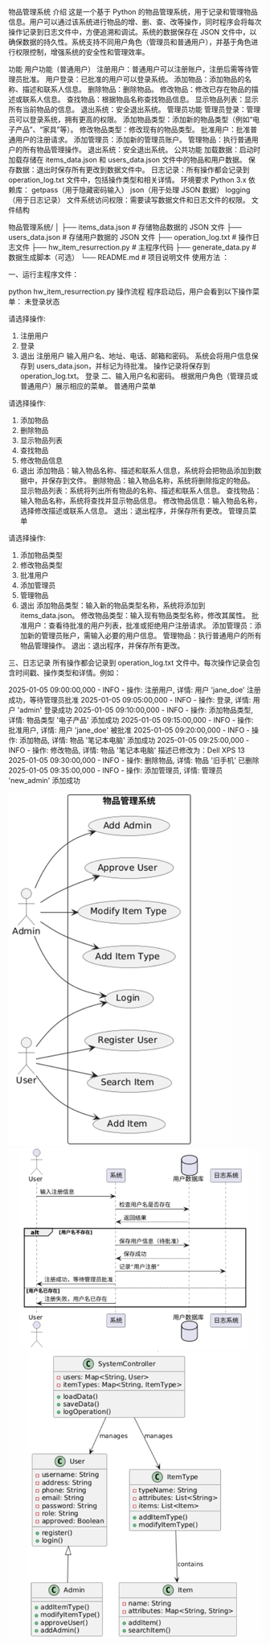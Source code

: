 物品管理系统
介绍
这是一个基于 Python 的物品管理系统，用于记录和管理物品信息。用户可以通过该系统进行物品的增、删、查、改等操作，同时程序会将每次操作记录到日志文件中，方便追溯和调试。系统的数据保存在 JSON 文件中，以确保数据的持久性。系统支持不同用户角色（管理员和普通用户），并基于角色进行权限控制，增强系统的安全性和管理效率。

功能
用户功能（普通用户）
注册用户：普通用户可以注册账户，注册后需等待管理员批准。
用户登录：已批准的用户可以登录系统。
添加物品：添加物品的名称、描述和联系人信息。
删除物品：删除物品。
修改物品：修改已存在物品的描述或联系人信息。
查找物品：根据物品名称查找物品信息。
显示物品列表：显示所有当前物品的信息。
退出系统：安全退出系统。
管理员功能
管理员登录：管理员可以登录系统，拥有更高的权限。
添加物品类型：添加新的物品类型（例如“电子产品”、“家具”等）。
修改物品类型：修改现有的物品类型。
批准用户：批准普通用户的注册请求。
添加管理员：添加新的管理员账户。
管理物品：执行普通用户的所有物品管理操作。
退出系统：安全退出系统。
公共功能
加载数据：启动时加载存储在 items_data.json 和 users_data.json 文件中的物品和用户数据。
保存数据：退出时保存所有更改到数据文件中。
日志记录：所有操作都会记录到 operation_log.txt 文件中，包括操作类型和相关详情。
环境要求
Python 3.x
依赖库：
getpass（用于隐藏密码输入）
json（用于处理 JSON 数据）
logging（用于日志记录）
文件系统访问权限：需要读写数据文件和日志文件的权限。
文件结构

物品管理系统/
│
├── items_data.json          # 存储物品数据的 JSON 文件
├── users_data.json          # 存储用户数据的 JSON 文件
├── operation_log.txt        # 操作日志文件
├── hw_item_resurrection.py  # 主程序代码
├── generate_data.py         # 数据生成脚本（可选）
└── README.md                # 项目说明文件
使用方法
：

一、运行主程序文件：

python hw_item_resurrection.py
操作流程
程序启动后，用户会看到以下操作菜单：
未登录状态

请选择操作:
1. 注册用户
2. 登录
3. 退出
注册用户
输入用户名、地址、电话、邮箱和密码。
系统会将用户信息保存到 users_data.json，并标记为待批准。
操作记录将保存到 operation_log.txt。
登录
二、输入用户名和密码。
根据用户角色（管理员或普通用户）展示相应的菜单。
普通用户菜单

请选择操作:
1. 添加物品
2. 删除物品
3. 显示物品列表
4. 查找物品
5. 修改物品信息
6. 退出
添加物品：输入物品名称、描述和联系人信息，系统将会把物品添加到数据中，并保存到文件。
删除物品：输入物品名称，系统将删除指定的物品。
显示物品列表：系统将列出所有物品的名称、描述和联系人信息。
查找物品：输入物品名称，系统将查找并显示物品信息。
修改物品信息：输入物品名称，选择修改描述或联系人信息。
退出：退出程序，并保存所有更改。
管理员菜单

请选择操作:
1. 添加物品类型
2. 修改物品类型
3. 批准用户
4. 添加管理员
5. 管理物品
6. 退出
添加物品类型：输入新的物品类型名称，系统将添加到 items_data.json。
修改物品类型：输入现有物品类型名称，修改其属性。
批准用户：查看待批准的用户列表，批准或拒绝用户注册请求。
添加管理员：添加新的管理员账户，需输入必要的用户信息。
管理物品：执行普通用户的所有物品管理操作。
退出：退出程序，并保存所有更改。

三、日志记录
所有操作都会记录到 operation_log.txt 文件中。每次操作记录会包含时间戳、操作类型和详情。例如：

2025-01-05 09:00:00,000 - INFO - 操作: 注册用户, 详情: 用户 'jane_doe' 注册成功，等待管理员批准
2025-01-05 09:05:00,000 - INFO - 操作: 登录, 详情: 用户 'admin' 登录成功
2025-01-05 09:10:00,000 - INFO - 操作: 添加物品类型, 详情: 物品类型 '电子产品' 添加成功
2025-01-05 09:15:00,000 - INFO - 操作: 批准用户, 详情: 用户 'jane_doe' 被批准
2025-01-05 09:20:00,000 - INFO - 操作: 添加物品, 详情: 物品 '笔记本电脑' 添加成功
2025-01-05 09:25:00,000 - INFO - 操作: 修改物品, 详情: 物品 '笔记本电脑' 描述已修改为：Dell XPS 13
2025-01-05 09:30:00,000 - INFO - 操作: 删除物品, 详情: 物品 '旧手机' 已删除
2025-01-05 09:35:00,000 - INFO - 操作: 添加管理员, 详情: 管理员 'new_admin' 添加成功

![用例图](用例图.png)
![顺序图](顺序图.png)
![类图](类图.png)